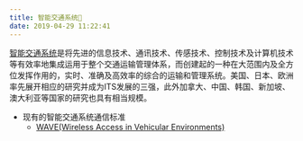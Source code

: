 ```yaml
---
title: 智能交通系统🚗
date: 2019-04-29 11:22:41
---
```

[智能交通系统](https://zh.wikipedia.org/wiki/%E6%99%BA%E6%85%A7%E5%9E%8B%E9%81%8B%E8%BC%B8%E7%B3%BB%E7%B5%B1)是将先进的信息技术、通讯技术、传感技术、控制技术及计算机技术等有效率地集成运用于整个交通运输管理体系，而创建起的一种在大范围内及全方位发挥作用的，实时、准确及高效率的综合的运输和管理系统。美国、日本、欧洲率先展开相应的研究并成为ITS发展的三强，此外加拿大、中国、韩国、新加坡、澳大利亚等国家的研究也具有相当规模。

- 现有的智能交通系统通信标准
    - [WAVE(Wireless Access in Vehicular Environments)](./wave)